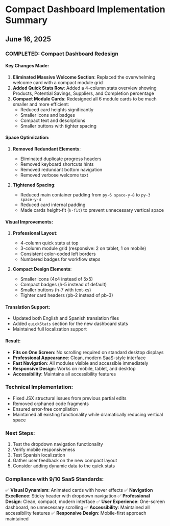 # Compact Dashboard Implementation Summary

## June 16, 2025

### COMPLETED: Compact Dashboard Redesign

#### Key Changes Made:

1. **Eliminated Massive Welcome Section**: Replaced the overwhelming welcome card with a compact module grid
2. **Added Quick Stats Row**: Added a 4-column stats overview showing Products, Potential Savings, Suppliers, and Completion percentage
3. **Compact Module Cards**: Redesigned all 6 module cards to be much smaller and more efficient:
   - Reduced card heights significantly
   - Smaller icons and badges
   - Compact text and descriptions
   - Smaller buttons with tighter spacing

#### Space Optimization:

1. **Removed Redundant Elements**:

   - Eliminated duplicate progress headers
   - Removed keyboard shortcuts hints
   - Removed redundant bottom navigation
   - Removed verbose welcome text

2. **Tightened Spacing**:
   - Reduced main container padding from `py-6 space-y-8` to `py-3 space-y-4`
   - Reduced card internal padding
   - Made cards height-fit (`h-fit`) to prevent unnecessary vertical space

#### Visual Improvements:

1. **Professional Layout**:

   - 4-column quick stats at top
   - 3-column module grid (responsive: 2 on tablet, 1 on mobile)
   - Consistent color-coded left borders
   - Numbered badges for workflow steps

2. **Compact Design Elements**:
   - Smaller icons (4x4 instead of 5x5)
   - Compact badges (h-5 instead of default)
   - Smaller buttons (h-7 with text-xs)
   - Tighter card headers (pb-2 instead of pb-3)

#### Translation Support:

- Updated both English and Spanish translation files
- Added `quickStats` section for the new dashboard stats
- Maintained full localization support

#### Result:

- **Fits on One Screen**: No scrolling required on standard desktop displays
- **Professional Appearance**: Clean, modern SaaS-style interface
- **Fast Navigation**: All modules visible and accessible immediately
- **Responsive Design**: Works on mobile, tablet, and desktop
- **Accessibility**: Maintains all accessibility features

### Technical Implementation:

- Fixed JSX structural issues from previous partial edits
- Removed orphaned code fragments
- Ensured error-free compilation
- Maintained all existing functionality while dramatically reducing vertical space

### Next Steps:

1. Test the dropdown navigation functionality
2. Verify mobile responsiveness
3. Test Spanish localization
4. Gather user feedback on the new compact layout
5. Consider adding dynamic data to the quick stats

### Compliance with 9/10 SaaS Standards:

✅ **Visual Dynamism**: Animated cards with hover effects
✅ **Navigation Excellence**: Sticky header with dropdown navigation
✅ **Professional Design**: Clean, compact, modern interface
✅ **User Experience**: One-screen dashboard, no unnecessary scrolling
✅ **Accessibility**: Maintained all accessibility features
✅ **Responsive Design**: Mobile-first approach maintained
